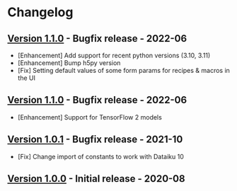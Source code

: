 # Changelog

## [Version 1.1.0](https://github.com/dataiku/dss-plugin-onnx-exporter/releases/tag/v1.2.0) - Bugfix release - 2022-06

- [Enhancement] Add support for recent python versions (3.10, 3.11)
- [Enhancement] Bump h5py version
- [Fix] Setting default values of some form params for recipes & macros in the UI

## [Version 1.1.0](https://github.com/dataiku/dss-plugin-onnx-exporter/releases/tag/v1.1.0) - Bugfix release - 2022-06

- [Enhancement] Support for TensorFlow 2 models

## [Version 1.0.1](https://github.com/dataiku/dss-plugin-onnx-exporter/releases/tag/v1.0.1) - Bugfix release - 2021-10

- [Fix] Change import of constants to work with Dataiku 10

## [Version 1.0.0](https://github.com/dataiku/dss-plugin-onnx-exporter/releases/tag/v1.0.0) - Initial release - 2020-08


